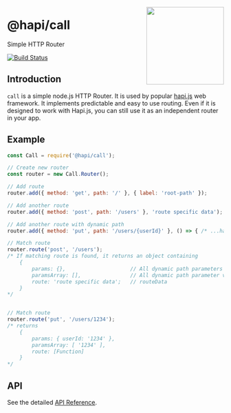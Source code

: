 <a href="http://hapijs.com"><img src="https://raw.githubusercontent.com/hapijs/assets/master/images/family.png" width="180px" align="right" /></a>

# @hapi/call

Simple HTTP Router

[![Build Status](https://secure.travis-ci.org/hapijs/call.png)](http://travis-ci.org/hapijs/call)

## Introduction

`call` is a simple node.js HTTP Router. It is used by popular [hapi.js](https://github.com/hapijs/hapi) web framework. It implements predictable and easy to use routing. Even if it is designed to work with Hapi.js, you can still use it as an independent router in your app.

## Example

```js
const Call = require('@hapi/call');

// Create new router
const router = new Call.Router();

// Add route
router.add({ method: 'get', path: '/' }, { label: 'root-path' });

// Add another route
router.add({ method: 'post', path: '/users' }, 'route specific data');

// Add another route with dynamic path
router.add({ method: 'put', path: '/users/{userId}' }, () => { /* ...handler... */ });

// Match route
router.route('post', '/users');
/* If matching route is found, it returns an object containing
    {
        params: {},                     // All dynamic path parameters as key/value
        paramsArray: [],                // All dynamic path parameter values in order
        route: 'route specific data';   // routeData
    }
*/


// Match route
router.route('put', '/users/1234');
/* returns
    {
        params: { userId: '1234' },
        paramsArray: [ '1234' ],
        route: [Function]
    }
*/
```

## API

See the detailed [API Reference](./API.md).
